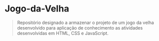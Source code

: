 # Jogo-da-Velha


>Repositório designado a armazenar o projeto de um jogo da velha desenvolvido para aplicação de conhecimento as atividades desenvolvidas em HTML, CSS e JavaScript.
